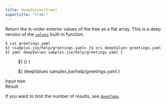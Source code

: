 ```yaml
---
title: deepValues(tree)
supertitle: "tree:"
---
```


Return the in-order exterior values of the tree as a flat array. This is a deep version of the [`values`](values.html) built-in function.

```console
$ cat greetings.yaml
${ <samples.jse/help/greetings.yaml> }$ ori deepValues greetings.yaml
${ yaml deepValues samples.jse/help/greetings.yaml }
```

<div class="sideBySide">
  <figure>
    ${ <svg.js>(<samples.jse/help/greetings.yaml>) }
  </figure>
  <figure>
    ${ <svg.js> deepValues samples.jse/help/greetings.yaml }
  </figure>
  <figcaption>Input tree</figcaption>
  <figcaption>Result</figcaption>
</div>

If you want to limit the number of results, see [`deepTake`](deepTake.html).
